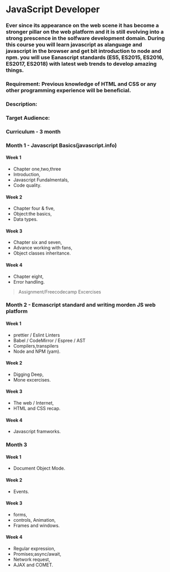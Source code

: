 # JavaScript Developer
### Ever since its appearance on the web scene it has become a stronger pillar on the web platform and it is still evolving into a strong prescence in the solfware development domain. During this course you will learn javascript as alanguage and javascript in the browser and get bit introduction to node and npm. you will use Eanascript standards (ES5, ES2015, ES2016, ES2017, ES2018) with latest web trends to develop amazing things.


### Requirement: Previous knowledge of HTML and CSS or any other programming experience will be beneficial.

### Description:
### Target Audience:
### Curriculum - 3 month

### Month 1 - Javascript Basics(javascript.info)
#### Week 1
* Chapter one,two,three
* Introduction,
* Javascript Fundalmentals,
* Code quality.

#### Week 2
* Chapter four & five,
* Object:the basics,
* Data types.

#### Week 3
* Chapter six and seven,
* Advance working with fans,
* Object classes inheritance.

#### Week 4
* Chapter eight,
* Error handling.

> Assignment/Freecodecamp Excercises

### Month 2 - Ecmascript standard and writing morden JS web platform
#### Week 1 
* prettier / Eslint Linters
* Babel / CodeMirror / Espree / AST
* Compilers,transpilers
* Node and NPM (yam).

#### Week 2
* Digging Deep,
* Mone excercises.

#### Week 3
* The web / Internet,
* HTML and CSS recap.

#### Week 4
* Javascript framworks.

### Month 3 
#### Week 1
* Document Object Mode.

#### Week 2
* Events.

#### Week 3
* forms,
* controls, Animation,
* Frames and windows.

#### Week 4
* Regular expression,
* Promises;async/await,
* Network request,
* AJAX and COMET.

